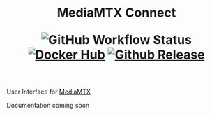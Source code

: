 <h1 align="center">
  MediaMTX Connect
  
  ![GitHub Workflow Status](https://img.shields.io/github/actions/workflow/status/bcanfield/mediamtx-connect/ci.yml?label=CI)
  [![Docker Hub](https://img.shields.io/badge/bcanfield/mediamtx--connect-docker?label=docker&color=blue)](https://hub.docker.com/r/bcanfield/mediamtx-connect)
  [![Github Release](https://img.shields.io/github/v/release/bcanfield/mediamtx-connect)](https://github.com/bcanfield/mediamtx-connect/releases)
</h1>

<br>

User Interface for [MediaMTX](https://github.com/bluenviron/mediamtx)

Documentation coming soon
